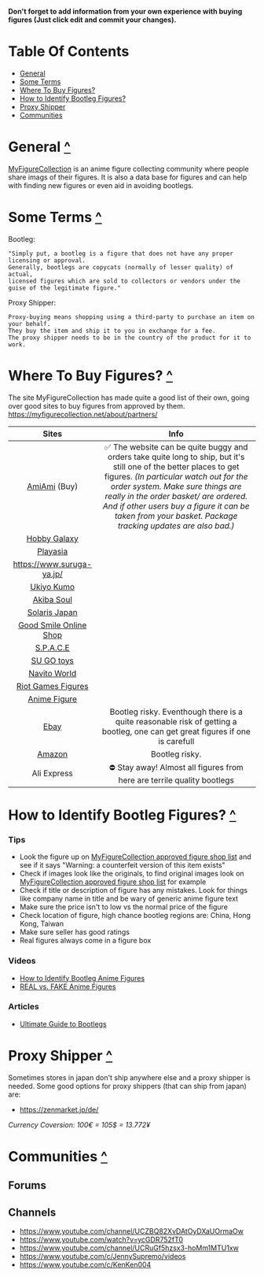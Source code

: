 **Don't forget to add information from your own experience with buying figures (Just click edit and commit your changes).**


# Table Of Contents

- [General](#general-)
- [Some Terms](#some-terms-)
- [Where To Buy Figures?](#where-to-buy-figures-)
- [How to Identify Bootleg Figures?](#how-to-identify-bootleg-figures-)
- [Proxy Shipper](#proxy-shipper-)
- [Communities](#communities-)

# General [^](#Table-Of-Contents)

[MyFigureCollection](https://myfigurecollection.net/) is an anime figure collecting community where people share imags of their figures. It is also a data base for figures and can help with finding new figures or even aid in avoiding bootlegs.

# Some Terms [^](#Table-Of-Contents)
Bootleg:
```
"Simply put, a bootleg is a figure that does not have any proper licensing or approval.
Generally, bootlegs are copycats (normally of lesser quality) of actual,
licensed figures which are sold to collectors or vendors under the guise of the legitimate figure."
```

Proxy Shipper:
```
Proxy-buying means shopping using a third-party to purchase an item on your behalf.
They buy the item and ship it to you in exchange for a fee.
The proxy shipper needs to be in the country of the product for it to work.
```


# Where To Buy Figures? [^](#Table-Of-Contents)

The site MyFigureCollection has made quite a good list of their own, going over good sites to buy figures from approved by them. https://myfigurecollection.net/about/partners/


|Sites|Info
|:-:|:-:
|[AmiAmi](https://www.amiami.com/eng/) (Buy)|✅ The website can be quite buggy and orders take quite long to ship, but it's still one of the better places to get figures. _(In particular watch out for the order system. Make sure things are really in the order basket/ are ordered. And if other users buy a figure it can be taken from your basket. Package tracking updates are also bad.)_
|[Hobby Galaxy](https://www.hobbygalaxy.com/)|
|[Playasia](https://www.play-asia.com/toys/figures/14/719k)|
|https://www.suruga-ya.jp/|
|[Ukiyo Kumo](https://ukiyokumo.com/)|
|[Akiba Soul](https://www.akibasoul.com/)|
|[Solaris Japan](https://solarisjapan.com/)|
|[Good Smile Online Shop](https://goodsmileshop.com/en/)|
|[S.P.A.C.E](https://www.space-figuren.de/Animes-Mangas:::4685.html)|
|[SU GO toys](https://sugotoys.com.au/shop/?filter_types=pvc-figure)|
|[Navito World](https://www.navitoworld.com/collections)|
|[Riot Games Figures](https://merch.riotgames.com/en-gb/category/collectibles?product_limit=54)|
|[Anime Figure](https://anime-figure.com/figures)|
|[Ebay](https://www.ebay.de/sch/i.html?_from=R40&_trksid=p2334524.m570.l1313&_nkw=anime+figures&_sacat=0&LH_TitleDesc=0&_odkw=animefigures&_osacat=0)|Bootleg risky. Eventhough there is a quite reasonable risk of getting a bootleg, one can get great figures if one is carefull
|[Amazon](https://www.amazon.de)|Bootleg risky. 
|Ali Express|⛔ Stay away! Almost all figures from here are terrile quality bootlegs


# How to Identify Bootleg Figures? [^](#Table-Of-Contents)
### Tips
- Look the figure up on [MyFigureCollection approved figure shop list](https://myfigurecollection.net/about/partners/) and see if it says "Warning: a counterfeit version of this item exists"
- Check if images look like the originals, to find original images look on [MyFigureCollection approved figure shop list](https://myfigurecollection.net/about/partners/) for example
- Check if title or description of figure has any mistakes. Look for things like company name in title and be wary of generic anime figure text
- Make sure the price isn't to low vs the normal price of the figure
- Check location of figure, high chance bootleg regions are: China, Hong Kong, Taiwan
- Make sure seller has good ratings
- Real figures always come in a figure box
### Videos
- [How to Identify Bootleg Anime Figures](https://www.youtube.com/watch?v=kLjDr555yfE)
- [REAL vs. FAKE Anime Figures](https://www.youtube.com/watch?v=nl9XX6j-Bjk)
### Articles
- [Ultimate Guide to Bootlegs](https://solarisjapan.com/blogs/news/ultimate-guide-bootlegs-fake-anime-figures#:~:text=Look%20for%20stripes%20or%20for,known%20bootleg%20of%20the%20figure.)


# Proxy Shipper [^](#Table-Of-Contents)
Sometimes stores in japan don't ship anywhere else and a proxy shipper is needed. Some good options for proxy shippers (that can ship from japan) are:

- https://zenmarket.jp/de/

_Currency Coversion: 100€ = 105$ = 13.772¥_

# Communities [^](#Table-Of-Contents)

## Forums
## Channels
- https://www.youtube.com/channel/UCZBQ82XvDAtOyDXaUOrmaOw
- https://www.youtube.com/watch?v=ycGDR752fT0
- https://www.youtube.com/channel/UCRuGf5hzsx3-hoMm1MTU1xw
- https://www.youtube.com/c/JennySupremo/videos
- https://www.youtube.com/c/KenKen004



